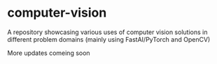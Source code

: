 # computer-vision
A repository showcasing various uses of computer vision solutions in different problem domains (mainly using FastAI/PyTorch and OpenCV)

More updates comeing soon
